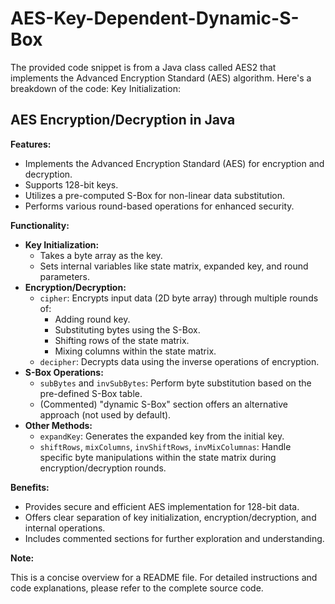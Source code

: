 # AES-Key-Dependent-Dynamic-S-Box

The provided code snippet is from a Java class called AES2 that implements the Advanced Encryption Standard (AES) algorithm. Here's a breakdown of the code:
Key Initialization:

## AES Encryption/Decryption in Java

**Features:**

* Implements the Advanced Encryption Standard (AES) for encryption and decryption.
* Supports 128-bit keys.
* Utilizes a pre-computed S-Box for non-linear data substitution.
* Performs various round-based operations for enhanced security.

**Functionality:**

* **Key Initialization:**
    * Takes a byte array as the key.
    * Sets internal variables like state matrix, expanded key, and round parameters.
* **Encryption/Decryption:**
    * `cipher`: Encrypts input data (2D byte array) through multiple rounds of:
        * Adding round key.
        * Substituting bytes using the S-Box.
        * Shifting rows of the state matrix.
        * Mixing columns within the state matrix.
    * `decipher`: Decrypts data using the inverse operations of encryption.
* **S-Box Operations:**
    * `subBytes` and `invSubBytes`: Perform byte substitution based on the pre-defined S-Box table.
    * (Commented) "dynamic S-Box" section offers an alternative approach (not used by default).
* **Other Methods:**
    * `expandKey`: Generates the expanded key from the initial key.
    * `shiftRows`, `mixColumns`, `invShiftRows`, `invMixColumnas`: Handle specific byte manipulations within the state matrix during encryption/decryption rounds.

**Benefits:**

* Provides secure and efficient AES implementation for 128-bit data.
* Offers clear separation of key initialization, encryption/decryption, and internal operations.
* Includes commented sections for further exploration and understanding.

**Note:**

This is a concise overview for a README file. For detailed instructions and code explanations, please refer to the complete source code.

